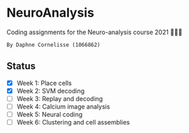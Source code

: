 # NeuroAnalysis

Coding assignments for the Neuro-analysis course 2021 👩🏼‍💻

```
By Daphne Cornelisse (1066862)
```

## Status

- [x] Week 1: Place cells 
- [x] Week 2: SVM decoding
- [ ] Week 3: Replay and decoding
- [ ] Week 4: Calcium image analysis
- [ ] Week 5: Neural coding
- [ ] Week 6: Clustering and cell assemblies
